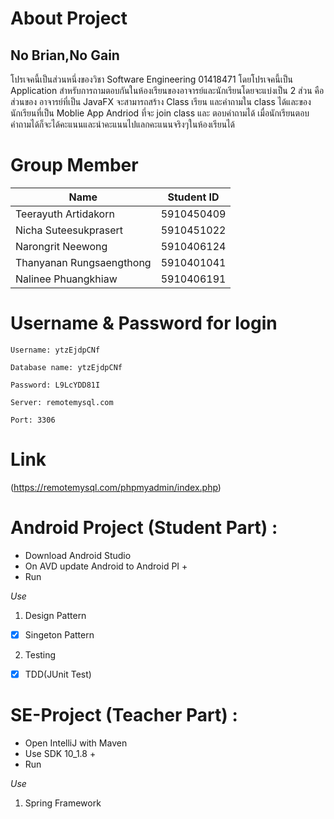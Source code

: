 # About Project
## No Brian,No Gain
โปรเจคนี้เป็นส่วนหนึ่งของวิชา Software Engineering 01418471 โดยโปรเจคนี้เป็น Application สำหรับการถามตอบกันในห้องเรียนของอาจารย์และนักเรียนโดยจะแบ่งเป็น 2 ส่วน คือส่วนของ อาจารย์ที่เป็น JavaFX จะสามารถสร้าง Class เรียน และคำถามใน class ได้และของนักเรียนที่เป็น Moblie App Andriod ที่จะ join class และ ตอบคำถามได้ เมื่อนักเรียนตอบคำถามได้ก็จะได้คะแนนและนำคะแนนไปแลกคะแนนจริงๆในห้องเรียนได้
# Group Member

Name  | Student ID
----- | ----- |
Teerayuth Artidakorn | 5910450409 |
Nicha Suteesukprasert | 5910451022 |
Narongrit Neewong | 5910406124 |
Thanyanan Rungsaengthong | 5910401041 |
Nalinee Phuangkhiaw | 5910406191 |


# Username & Password for login
```
Username: ytzEjdpCNf

Database name: ytzEjdpCNf

Password: L9LcYDD81I

Server: remotemysql.com

Port: 3306
```
# Link
(https://remotemysql.com/phpmyadmin/index.php)

# Android Project (Student Part) :
* Download Android Studio
* On AVD update Android to Android PI +
* Run

*Use*
1. Design Pattern
- [x] Singeton Pattern
2. Testing
- [x] TDD(JUnit Test)

# SE-Project (Teacher Part) :
* Open IntelliJ with Maven
* Use SDK 10_1.8 +
* Run

*Use*
1. Spring Framework
